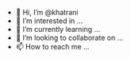 - 👋 Hi, I’m @khatrani
- 👀 I’m interested in ...
- 🌱 I’m currently learning ...
- 💞️ I’m looking to collaborate on ...
- 📫 How to reach me ...

<!---
khatrani/khatrani is a ✨ special ✨ repository because its `README.md` (this file) appears on your GitHub profile.
You can click the Preview link to take a look at your changes.
--->
